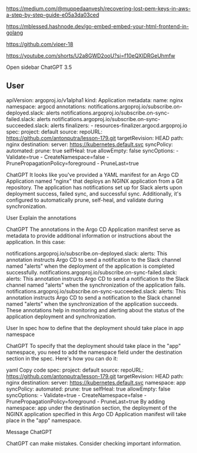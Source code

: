 https://medium.com/@muppedaanvesh/recovering-lost-pem-keys-in-aws-a-step-by-step-guide-e05a3da03ced

https://mblessed.hashnode.dev/go-embed-embed-your-html-frontend-in-golang


https://github.com/viper-18


https://youtube.com/shorts/U2a8GWD2ooU?si=f10eQXIDRGeUhmfw


Open sidebar
ChatGPT 3.5

User
---
apiVersion: argoproj.io/v1alpha1
kind: Application
metadata:
  name: nginx
  namespace: argocd
  annotations:
    notifications.argoproj.io/subscribe.on-deployed.slack: alerts
    notifications.argoproj.io/subscribe.on-sync-failed.slack: alerts
    notifications.argoproj.io/subscribe.on-sync-succeeded.slack: alerts
  finalizers:
    - resources-finalizer.argocd.argoproj.io
spec:
  project: default
  source:
    repoURL: https://github.com/antonputra/lesson-179.git
    targetRevision: HEAD
    path: nginx
  destination:
    server: https://kubernetes.default.svc
  syncPolicy:
    automated:
      prune: true
      selfHeal: true
      allowEmpty: false
    syncOptions:
      - Validate=true
      - CreateNamespace=false
      - PrunePropagationPolicy=foreground
      - PruneLast=true

ChatGPT
It looks like you've provided a YAML manifest for an Argo CD Application named "nginx" that deploys an NGINX application from a Git repository. The application has notifications set up for Slack alerts upon deployment success, failed sync, and successful sync. Additionally, it's configured to automatically prune, self-heal, and validate during synchronization.



User
Explain the annotations 

ChatGPT
The annotations in the Argo CD Application manifest serve as metadata to provide additional information or instructions about the application. In this case:

notifications.argoproj.io/subscribe.on-deployed.slack: alerts: This annotation instructs Argo CD to send a notification to the Slack channel named "alerts" when the deployment of the application is completed successfully.
notifications.argoproj.io/subscribe.on-sync-failed.slack: alerts: This annotation instructs Argo CD to send a notification to the Slack channel named "alerts" when the synchronization of the application fails.
notifications.argoproj.io/subscribe.on-sync-succeeded.slack: alerts: This annotation instructs Argo CD to send a notification to the Slack channel named "alerts" when the synchronization of the application succeeds.
These annotations help in monitoring and alerting about the status of the application deployment and synchronization.



User
In spec how to define that the deployment should take place in app namespace 

ChatGPT
To specify that the deployment should take place in the "app" namespace, you need to add the namespace field under the destination section in the spec. Here's how you can do it:

yaml
Copy code
spec:
  project: default
  source:
    repoURL: https://github.com/antonputra/lesson-179.git
    targetRevision: HEAD
    path: nginx
  destination:
    server: https://kubernetes.default.svc
    namespace: app
  syncPolicy:
    automated:
      prune: true
      selfHeal: true
      allowEmpty: false
    syncOptions:
      - Validate=true
      - CreateNamespace=false
      - PrunePropagationPolicy=foreground
      - PruneLast=true
By adding namespace: app under the destination section, the deployment of the NGINX application specified in this Argo CD Application manifest will take place in the "app" namespace.






Message ChatGPT

ChatGPT can make mistakes. Consider checking important information.
